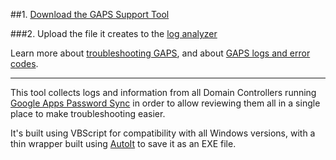##1. [Download the GAPS Support Tool](https://github.com/google/gaps-support-tool/releases/download/1.0.1/gapstool.exe)

###2. Upload the file it creates to the [log analyzer](https://toolbox.googleapps.com/apps/loganalyzer/?productid=gaps)

Learn more about [troubleshooting GAPS](https://support.google.com/a/answer/2622457), and about [GAPS logs and error codes](https://support.google.com/a/answer/3296820).

---

This tool collects logs and information from all Domain Controllers running [Google Apps Password Sync](https://support.google.com/a/answer/2611859) in order to allow reviewing them all in a single place to make troubleshooting easier.

It's built using VBScript for compatibility with all Windows versions, with a thin wrapper built using [AutoIt](http://www.autoitscript.com/site/) to save it as an EXE file.
